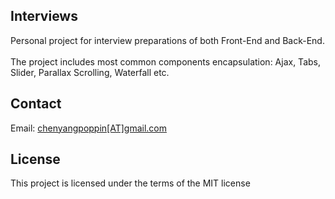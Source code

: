 <h2>Interviews</h2>
<p>
  Personal project for interview preparations of both Front-End and Back-End. 
  <br/><br/>
  The project includes most common components encapsulation: Ajax, Tabs, Slider, Parallax Scrolling, Waterfall etc.
</p>

<h2>Contact</h2>
<p>
  Email: <a href="mailto:chenyangpoppin@gmail.com">chenyangpoppin[AT]gmail.com</a>
</p>

<h2>License</h2>
<p>
  This project is licensed under the terms of the MIT license
</p>
